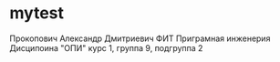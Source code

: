 # mytest
Прокопович
Александр
Дмитриевич
ФИТ
Приграмная инженерия
Дисципоина "ОПИ"
курс 1, группа 9, подгруппа 2
